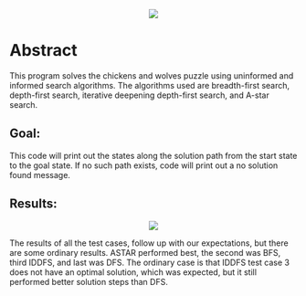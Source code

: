 <p align="center"><img  src="https://1.bp.blogspot.com/-D0CVvG8bGC8/XO66YzPawAI/AAAAAAABV7o/T5fkTIA55OsvLkwM0zRFYi_-jr9q3b2HACLcBGAs/s1600/puzzle%2Briver%2Bcrossing.jpg"></p>

# Abstract
This program solves the chickens and wolves puzzle using uninformed and informed search algorithms. The algorithms used are breadth-first search, depth-first search, iterative deepening depth-first search, and A-star search.

## Goal:
This code will print out the states along the solution path from the start state to the goal state. If no such path exists, code will print out a no solution found message.

## Results:
<p align="center"><img  src="j"></p>


The results of all the test cases, follow up with our expectations, but there are some ordinary results. ASTAR performed best, the second was BFS, third IDDFS, and last was DFS.
The ordinary case is that IDDFS test case 3 does not have an optimal solution, which was expected, but it still performed better solution steps than DFS.
